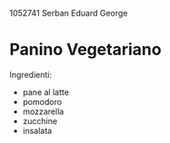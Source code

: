 1052741 Serban Eduard George
# Panino Vegetariano
Ingredienti:
- pane al latte
- pomodoro
- mozzarella
- zucchine
- insalata
